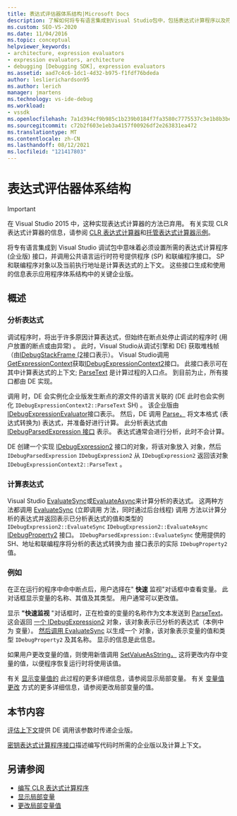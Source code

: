 ```yaml
---
title: 表达式评估器体系结构|Microsoft Docs
description: 了解如何将专有语言集成到Visual Studio包中，包括表达式计算程序以及符号提供程序/联编程序接口。
ms.custom: SEO-VS-2020
ms.date: 11/04/2016
ms.topic: conceptual
helpviewer_keywords:
- architecture, expression evaluators
- expression evaluators, architecture
- debugging [Debugging SDK], expression evaluators
ms.assetid: aad7c4c6-1dc1-4d32-b975-f1fdf76bdeda
author: leslierichardson95
ms.author: lerich
manager: jmartens
ms.technology: vs-ide-debug
ms.workload:
- vssdk
ms.openlocfilehash: 7a1d394cf9b985c1b239b0184f7fa3580c7775537c3e1b8b3beba4c48447e59f
ms.sourcegitcommit: c72b2f603e1eb3a4157f00926df2e263831ea472
ms.translationtype: MT
ms.contentlocale: zh-CN
ms.lasthandoff: 08/12/2021
ms.locfileid: "121417803"
---
```

# <a name="expression-evaluator-architecture"></a>表达式评估器体系结构
> [!IMPORTANT]
> 在 Visual Studio 2015 中，这种实现表达式计算器的方法已弃用。 有关实现 CLR 表达式计算器的信息，请参阅 [CLR 表达式计算器](https://github.com/Microsoft/ConcordExtensibilitySamples/wiki/CLR-Expression-Evaluators)和[托管表达式计算器示例](https://github.com/Microsoft/ConcordExtensibilitySamples/wiki/Managed-Expression-Evaluator-Sample)。

 将专有语言集成到 Visual Studio 调试包中意味着必须设置所需的表达式计算程序 (企业版) 接口，并调用公共语言运行时符号提供程序 (SP) 和联编程序接口。 SP 和联编程序对象以及当前执行地址是计算表达式的上下文。 这些接口生成和使用的信息表示应用程序体系结构中的关键企业版。

## <a name="overview"></a>概述

### <a name="parse-the-expression"></a>分析表达式
 调试程序时，将出于许多原因计算表达式，但始终在断点处停止调试的程序时 (用户放置的断点或由异常) 。 此时，Visual Studio从调试引擎和 DE) 获取堆栈帧（由[IDebugStackFrame (2](../../extensibility/debugger/reference/idebugstackframe2.md)接口表示）。 Visual Studio调用[GetExpressionContext](../../extensibility/debugger/reference/idebugstackframe2-getexpressioncontext.md)获取[IDebugExpressionContext2](../../extensibility/debugger/reference/idebugexpressioncontext2.md)接口。 此接口表示可在其中计算表达式的上下文; [ParseText](../../extensibility/debugger/reference/idebugexpressioncontext2-parsetext.md) 是计算过程的入口点。 到目前为止，所有接口都由 DE 实现。

 调用 时，DE 会实例化企业版发生断点的源文件的语言关联的 (DE 此时也会实例化 `IDebugExpressionContext2::ParseText` SH) 。 该企业版由[IDebugExpressionEvaluator](../../extensibility/debugger/reference/idebugexpressionevaluator.md)接口表示。 然后，DE 调用 [Parse，](../../extensibility/debugger/reference/idebugexpressionevaluator-parse.md) 将文本格式 (表达式转换为) 表达式，并准备好进行计算。 此分析表达式由 [IDebugParsedExpression 接口](../../extensibility/debugger/reference/idebugparsedexpression.md) 表示。 表达式通常会进行分析，此时不会计算。

 DE 创建一个实现 [IDebugExpression2](../../extensibility/debugger/reference/idebugexpression2.md) 接口的对象，将该对象放入 对象，然后 `IDebugParsedExpression` `IDebugExpression2` 从 `IDebugExpression2` 返回该对象 `IDebugExpressionContext2::ParseText` 。

### <a name="evaluate-the-expression"></a>计算表达式
 Visual Studio [EvaluateSync](../../extensibility/debugger/reference/idebugexpression2-evaluatesync.md)或[EvaluateAsync](../../extensibility/debugger/reference/idebugexpression2-evaluateasync.md)来计算分析的表达式。 这两种方法都调用 [EvaluateSync](../../extensibility/debugger/reference/idebugparsedexpression-evaluatesync.md) (立即调用 方法，同时通过后台线程) 调用 方法以计算分析的表达式并返回表示已分析表达式的值和类型的 `IDebugExpression2::EvaluateSync` `IDebugExpression2::EvaluateAsync` [IDebugProperty2](../../extensibility/debugger/reference/idebugproperty2.md) 接口。 `IDebugParsedExpression::EvaluateSync` 使用提供的 SH、地址和联编程序将分析的表达式转换为由 接口表示的实际 `IDebugProperty2` 值。

### <a name="for-example"></a>例如
 在正在运行的程序中命中断点后，用户选择在" **快速** 监视"对话框中查看变量。 此对话框显示变量的名称、其值及其类型。 用户通常可以更改值。

 显示 **"快速监视** "对话框时，正在检查的变量的名称作为文本发送到 [ParseText](../../extensibility/debugger/reference/idebugexpressioncontext2-parsetext.md)。 这会返回 [一个 IDebugExpression2](../../extensibility/debugger/reference/idebugexpression2.md) 对象，该对象表示已分析的表达式（本例中为 变量）。 [然后调用 EvaluateSync](../../extensibility/debugger/reference/idebugexpression2-evaluatesync.md) 以生成一个 对象，该对象表示变量的值和类型 `IDebugProperty2` 及其名称。 显示的信息是此信息。

 如果用户更改变量的值，则使用新值调用 [SetValueAsString，](../../extensibility/debugger/reference/idebugproperty2-setvalueasstring.md) 这将更改内存中变量的值，以便程序恢复运行时将使用该值。

 有关 [显示变量值的](../../extensibility/debugger/displaying-locals.md) 此过程的更多详细信息，请参阅显示局部变量。 有关 [变量值更改](../../extensibility/debugger/changing-the-value-of-a-local.md) 方式的更多详细信息，请参阅更改局部变量的值。

## <a name="in-this-section"></a>本节内容
 [评估上下文](../../extensibility/debugger/evaluation-context.md)提供 DE 调用该参数时传递企业版。

 [密钥表达式计算程序接口](../../extensibility/debugger/key-expression-evaluator-interfaces.md)描述编写代码时所需的企业版以及计算上下文。

## <a name="see-also"></a>另请参阅
- [编写 CLR 表达式计算程序](../../extensibility/debugger/writing-a-common-language-runtime-expression-evaluator.md)
- [显示局部变量](../../extensibility/debugger/displaying-locals.md)
- [更改局部变量值](../../extensibility/debugger/changing-the-value-of-a-local.md)
